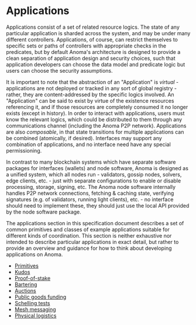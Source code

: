 # Applications

Applications consist of a set of related resource logics. The state of any particular application is sharded across the system, and may be under many different controllers. Applications, of course, can restrict themselves to specific sets or paths of controllers with appropriate checks in the predicates, but by default Anoma's architecture is designed to provide a clean separation of application design and security choices, such that application developers can choose the data model and predicate logic but users can choose the security assumptions.

It is important to note that the abstraction of an "Application" is *virtual* - applications are not deployed or tracked in any sort of global registry - rather, they are content-addressed by the specific logics involved. An "Application" can be said to exist by virtue of the existence resources referencing it, and if those resources are completely consumed it no longer exists (except in history). In order to interact with applications, users must know the relevant logics, which could be distributed to them through any communications channel (including the Anoma P2P network). Applications are also _composable_, in that state transitions for multiple applications can be combined (atomically, if desired). Interfaces may support any combination of applications, and no interface need have any special permissioning.

In contrast to many blockchain systems which have separate software packages for interfaces (wallets) and node software, Anoma is designed as a unified system, which all nodes run - validators, gossip nodes, solvers, edge clients, etc. - just with separate configurations to enable or disable processing, storage, signing, etc. The Anoma node software internally handles P2P network connections, fetching & caching state, verifying signatures (e.g. of validators, running light clients), etc. - no interface should need to implement these, they should just use the local API provided by the node software package.

The applications section in this specification document describes a set of common primitives and classes of example applications suitable for different kinds of coordination. This section is neither exhaustive nor intended to describe particular applications in exact detail, but rather to provide an overview and guidance for how to think about developing applications on Anoma.

- [Primitives](./applications/primitives.md)
- [Kudos](./applications/kudos.md)
- [Proof-of-stake](./applications/proof-of-stake.md)
- [Bartering](./applications/bartering.md)
- [Auctions](./applications/auctions.md)
- [Public goods funding](./applications/public-goods-funding.md)
- [Schelling tests](./applications/schelling-tests.md)
- [Mesh messaging](./applications/mesh-messaging.md)
- [Physical logistics](./applications/physical-logistics.md)